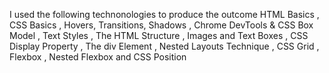 I used the following technonologies to produce the outcome
 HTML Basics ,
 CSS Basics ,
Hovers, Transitions, Shadows ,
Chrome DevTools & CSS Box Model ,
Text Styles ,
The HTML Structure ,
Images and Text Boxes ,
CSS Display Property ,
The div Element ,
Nested Layouts Technique ,
CSS Grid ,
Flexbox ,
Nested Flexbox and
CSS Position
